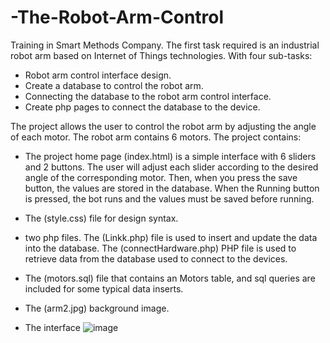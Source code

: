 # -The-Robot-Arm-Control
Training in Smart Methods Company. The first task required is an industrial robot arm based on Internet of Things technologies. With four sub-tasks:
- Robot arm control interface design.
- Create a database to control the robot arm.
- Connecting the database to the robot arm control interface.
- Create php pages to connect the database to the device.

The project allows the user to control the robot arm by adjusting the angle of each motor. The robot arm contains 6 motors. The project contains:
- The project home page (index.html) is a simple interface with 6 sliders and 2 buttons. The user will adjust each slider according to the desired angle of the corresponding motor. Then, when you press the save button, the values ​​are stored in the database. When the Running button is pressed, the bot runs and the values ​​must be saved before running.

- The (style.css) file for design syntax.

- two php files. The (Linkk.php) file is used to insert and update the data into the database. The (connectHardware.php) PHP file is used to retrieve data from the database used to connect to the devices.

-  The (motors.sql) file that contains an Motors table, and sql queries are included for some typical data inserts.

- The (arm2.jpg) background image.
- The interface
![image](https://user-images.githubusercontent.com/47089835/123526387-3713e080-d6e0-11eb-8041-905655fbeff3.png)
